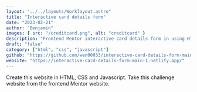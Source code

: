 ```yaml
---
layout: "../../layouts/Worklayout.astro"
title: "Interactive card details form"
date: "2023-02-21"
author: "Benjamin"
images: { src: "/creditcard.png", alt: "creditcard" }
description: "Frontend Mentor interactive card details form in using HTML, CSS and Javascript "
draft: "false"
category: ["html", "css", "javascript"]
github: "https://github.com/wen00033/interactive-card-details-form-main"
website: "https://interactive-card-details-form-main-1.netlify.app/"
---
```


Create this website in HTML, CSS and Javascript. Take this challenge website from the frontend Mentor website.
